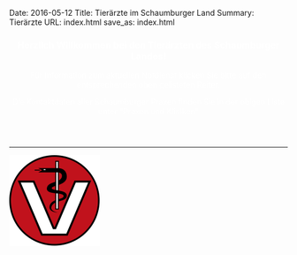 Date: 2016-05-12
Title: Tierärzte im Schaumburger Land
Summary: Tierärzte
URL: index.html
save_as: index.html

<!-- The previous two lines make this the Homepage -->

<div markdown="1">
<header class="image-bg-fluid-height" style="background: url('./images/img02.JPG') no-repeat center center scroll; color:white;">

### Herzlich Willkommen bei den Tierärzten des Schaumburger Landes!

Für Information zum aktuellen Notdienst klicken Sie bitte auf den entsprechenden oben gelisteten Reiter.

Die Kontaktdaten aller Schaumburger Praxen finden Sie in der obigen Liste unter "Praxen und Kliniken"


</header>
</div>


* * * * * *

<img class="img-responsive img-center right" src="./images/vetmed_logo.svg" alt="Tierärzte-Logo (V und Schlange, die sich um einen Stab windet)">
